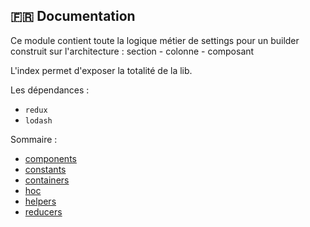 ## :fr: Documentation

Ce module contient toute la logique métier de settings pour un builder construit sur l'architecture : section - colonne - composant

L'index permet d'exposer la totalité de la lib.

Les dépendances :

-   `redux`
-   `lodash`

Sommaire :

-   [components](https://github.com/Gmulti/brick-builder/tree/master/src/application/builder/lib/settings/components)
-   [constants](https://github.com/Gmulti/brick-builder/tree/master/src/application/builder/lib/settings/constants)
-   [containers](https://github.com/Gmulti/brick-builder/tree/master/src/application/builder/lib/settings/containers)
-   [hoc](https://github.com/Gmulti/brick-builder/tree/master/src/application/builder/lib/settings/hoc)
-   [helpers](https://github.com/Gmulti/brick-builder/tree/master/src/application/builder/lib/settings/helpers)
-   [reducers](https://github.com/Gmulti/brick-builder/tree/master/src/application/builder/lib/settings/reducers)
